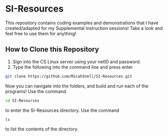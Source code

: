 # SI-Resources
This repository contains coding examples and demonstrations that I have created/adapted for my Supplemental Instruction sessions! Take a look and feel free to use them for anything!
## How to Clone this Repository
1. Sign into the CS Linux server using your netID and password.
2. Type the following into the command line and press enter
```bash
git clone https://github.com/MicahSnell/SI-Resources.git
```
Now you can navigate into the folders, and build and run each of the programs!
Use the command
```bash
cd SI-Resources
```
to enter the SI-Resources directory.
Use the command
```
ls
```
to list the contents of the directory.

